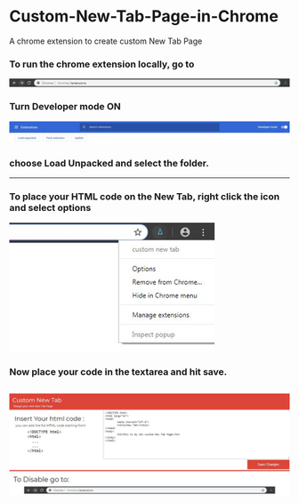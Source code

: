 # Custom-New-Tab-Page-in-Chrome
A chrome extension to create custom New Tab Page

### To run the chrome extension locally, go to 

![box](pics/box.JPG)

### Turn Developer mode ON

![new](pics/new.JPG)

### choose Load Unpacked and select the folder.
---

### To place your HTML code on the New Tab, right click the icon and select options

![options](pics/popup.JPG)

### Now place your code in the textarea and hit save.

![options](pics/options.jpg)
---

